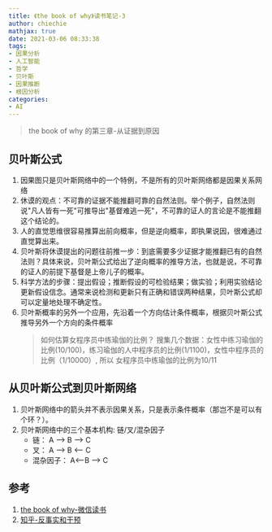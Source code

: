 ```yaml
---
title: 《the book of why》读书笔记-3
author: chiechie
mathjax: true
date: 2021-03-06 08:33:38
tags: 
- 因果分析
- 人工智能
- 哲学
- 贝叶斯
- 因果推断
- 根因分析
categories: 
- AI
---
```


> the book of why 的第三章-从证据到原因

## 贝叶斯公式

1. 因果图只是贝叶斯网络中的一个特例，不是所有的贝叶斯网络都是因果关系网络
2. 休谟的观点：不可靠的证据不能推翻可靠的自然法则。举个例子，自然法则说"凡人皆有一死"可推导出"基督难逃一死"，不可靠的证人的言论是不能推翻这个结论的。
3. 人的直觉思维很容易推算出前向概率，但是逆向概率，即执果说因，很难通过直觉算出来。
4. 贝叶斯将休谟提出的问题往前推一步：到底需要多少证据才能推翻已有的自然法则？具体来说，贝叶斯公式给出了逆向概率的推导方法，也就是说，不可靠的证人的前提下基督是上帝儿子的概率。
5. 科学方法的步骤：提出假设；推断假设的可检验结果；做实验；利用实验结论更新假设信念。通常来说检测和更新只有正确和错误两种结果，贝叶斯公式却可以定量地处理不确定性。
6. 贝叶斯概率的另外一个应用，先沿着一个方向估计条件概率，根据贝叶斯公式推导另外一个方向的条件概率
    > 如何估算女程序员中练瑜伽的比例？
    > 搜集几个数据：女性中练习瑜伽的比例(10/100)，练习瑜伽的人中程序员的比例(1/1100)，女性中程序员的比例（1/10000）,
   >  所以 女程序员中练瑜伽的比例为10/11

## 从贝叶斯公式到贝叶斯网络

1. 贝叶斯网络中的箭头并不表示因果关系，只是表示条件概率（那岂不是可以有个环？）。
2. 贝叶斯网络中的三个基本机构: 链/叉/混杂因子
    - 链： A --> B --> C
    - 叉： A --> B <-- C
    - 混杂因子： A<--B --> C




## 参考

1. [the book of why-微信读书](http://bayes.cs.ucla.edu/WHY/why-intro.pdf)
2. [知乎-反事实和干预](https://zhuanlan.zhihu.com/p/269625734)